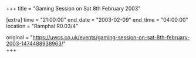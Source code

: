 +++
title = "Gaming Session on Sat 8th February 2003"

[extra]
time = "21:00:00"
end_date = "2003-02-09"
end_time = "04:00:00"
location = "Ramphal R0.03/4"

original = "https://uwcs.co.uk/events/gaming-session-on-sat-8th-february-2003-1474488938963/"    
+++



